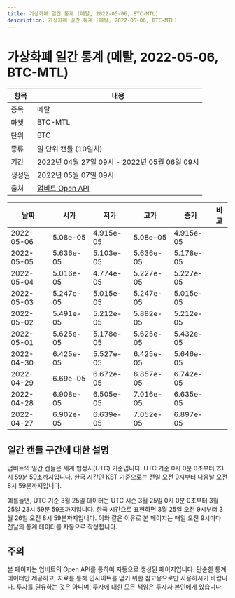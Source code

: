```yaml
---
title: 가상화폐 일간 통계 (메탈, 2022-05-06, BTC-MTL)
description: 가상화폐 일간 통계 (메탈, 2022-05-06, BTC-MTL)
---
```



가상화폐 일간 통계 (메탈, 2022-05-06, BTC-MTL)
===

|항목|내용|
|--|--|
|종목|메탈|
|마켓|BTC-MTL|
|단위|BTC|
|종류|일 단위 캔들 (10일치)|
|기간|2022년 04월 27일 09시 - 2022년 05월 06일 09시|
|생성일|2022년 05월 07일 09시|
|출처|[업비트 Open API](https://docs.upbit.com)|


|날짜|시가|저가|고가|종가|비고|
|--|--|--|--|--|--|
|2022-05-06|5.08e-05|4.915e-05|5.08e-05|4.915e-05|    |
|2022-05-05|5.636e-05|5.103e-05|5.636e-05|5.178e-05|    |
|2022-05-04|5.016e-05|4.774e-05|5.227e-05|5.227e-05|    |
|2022-05-03|5.247e-05|5.015e-05|5.247e-05|5.015e-05|    |
|2022-05-02|5.491e-05|5.212e-05|5.882e-05|5.212e-05|    |
|2022-05-01|5.625e-05|5.178e-05|5.625e-05|5.432e-05|    |
|2022-04-30|6.425e-05|5.527e-05|6.425e-05|5.646e-05|    |
|2022-04-29|6.69e-05|6.672e-05|6.857e-05|6.742e-05|    |
|2022-04-28|6.908e-05|6.505e-05|7.016e-05|6.635e-05|    |
|2022-04-27|6.902e-05|6.639e-05|7.052e-05|6.897e-05|    |


일간 캔들 구간에 대한 설명
---


업비트의 일간 캔들은 세계 협정시(UTC) 기준입니다. 
UTC 기준 0시 0분 0초부터 23시 59분 59초까지입니다. 
한국 시간인 KST 기준으로는 전일 오전 9시부터 다음날 오전 8시 59분까지입니다. 


예를들면, UTC 기준 3월 25일 데이터는 UTC 시준 3월 25일 0시 0분 0초부터 3월 25일 23시 59분 59초까지입니다. 
한국 시간으로 표현하면 3월 25일 오전 9시부터 3월 26일 오전 8시 59분까지입니다. 
이와 같은 이유로 본 페이지는 매일 오전 9시마다 전날의 통계 데이터를 자동으로 작성합니다. 


주의
---


본 페이지는 업비트의 Open API를 통하여 자동으로 생성된 페이지입니다. 
단순한 통계 데이터만 제공하고, 자료를 통해 인사이트를 얻기 위한 참고용으로만 사용하시기 바랍니다. 
투자를 권유하는 것은 아니며, 투자에 대한 모든 책임은 투자자 본인에게 있습니다. 
